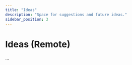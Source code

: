 ```yaml
---
title: "Ideas"
description: "Space for suggestions and future ideas."
sidebar_position: 3
---
```


# Ideas (Remote)

...
